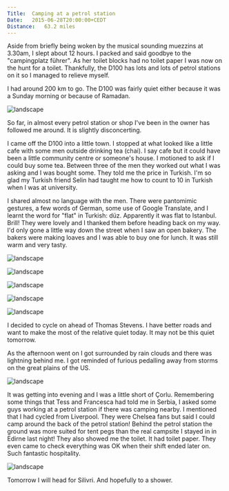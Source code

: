```yaml
---
Title:	Camping at a petrol station
Date:	2015-06-28T20:00:00+CEDT
Distance:	63.2 miles
---
```


Aside from briefly being woken by the musical sounding muezzins at 3.30am, I slept about 12 hours. I packed and said goodbye to the "campingplatz f&uuml;hrer". As her toilet blocks had no toilet paper I was now on the hunt for a toilet. Thankfully, the D100 has lots and lots of petrol stations on it so I managed to relieve myself.

I had around 200 km to go. The D100 was fairly quiet either because it was a Sunday morning or because of Ramadan.

![landscape](https://pbs.twimg.com/media/CIkpk9YWoAAM-KK.jpg:large "D100 road in Turkey")

So far, in almost every petrol station or shop I've been in the owner has followed me around. It is slightly disconcerting.

I came off the D100 into a little town. I stopped at what looked like a little cafe with some men outside drinking tea (chai). I say cafe but it could have been a little community centre or someone's house. I motioned to ask if I could buy some tea. Between three of the men they worked out what I was asking and I was bought some. They told me the price in Turkish. I'm so glad my Turkish friend Selin had taught me how to count to 10 in Turkish when I was at university. 

I shared almost no language with the men. There were pantomimic gestures, a few words of German, some use of Google Translate, and I learnt the word for "flat" in Turkish: d&uuml;z. Apparently it was flat to Istanbul. Brill! They were lovely and I thanked them before heading back on my way. I'd only gone a little way down the street when I saw an open bakery. The bakers were making loaves and I was able to buy one for lunch. It was still warm and very tasty.

![landscape](https://farm1.staticflickr.com/331/19454353622_09a22d277c.jpg "Chai in Havsa.")

![landscape](https://farm1.staticflickr.com/413/19460687935_2f45219568.jpg "Bakers")

![landscape](https://farm4.staticflickr.com/3833/19274577749_08806205c7.jpg "Western Turkey")

![landscape](https://farm1.staticflickr.com/542/18838211004_85676b0d74.jpg "Western Turkey")

![landscape](https://farm1.staticflickr.com/436/18838213944_418a51db66.jpg "Western Turkey is starting to feel like Western Iowa but with less corn and a better hard shoulder")

I decided to cycle on ahead of Thomas Stevens. I have better roads and want to make the most of the relative quiet today. It may not be this quiet tomorrow.

As the afternoon went on I got surrounded by rain clouds and there was lightning behind me. I got reminded of furious pedalling away from storms on the great plains of the US.

![landscape](https://farm1.staticflickr.com/277/19465002721_ecddc32b67.jpg "Mosque")

It was getting into evening and I was a little short of &Ccedil;orlu. Remembering some things that Tess and Francesca had told me in Serbia, I asked some guys working at a petrol station if there was camping nearby. I mentioned that I had cycled from Liverpool. They were Chelsea fans but said I could camp around the back of the petrol station! Behind the petrol station the ground was more suited for tent pegs than the real campsite I stayed in in Edirne last night! They also showed me the toilet. It had toilet paper. They even came to check everything was OK when their shift ended later on. Such fantastic hospitality.

![landscape](https://farm1.staticflickr.com/294/19460714585_eae649c0c7.jpg "Great petrol station guys")

Tomorrow I will head for Silivri. And hopefully to a shower.